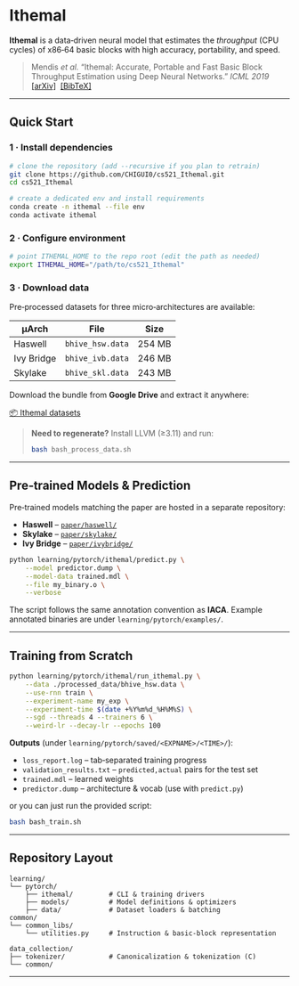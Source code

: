 # Ithemal

**Ithemal** is a data‑driven neural model that estimates the *throughput* (CPU cycles) of x86‑64 basic blocks with high accuracy, portability, and speed.

> Mendis *et al.* “Ithemal: Accurate, Portable and Fast Basic Block Throughput Estimation using Deep Neural Networks.” *ICML 2019*
> [\[arXiv\]](https://arxiv.org/abs/1808.07412)  [\[BibTeX\]](http://groups.csail.mit.edu/commit/bibtex.cgi?key=ithemal-icml)

---

## Quick Start

### 1 · Install dependencies

```bash
# clone the repository (add --recursive if you plan to retrain)
git clone https://github.com/CHIGUI0/cs521_Ithemal.git
cd cs521_Ithemal

# create a dedicated env and install requirements
conda create -n ithemal --file env
conda activate ithemal
```

### 2 · Configure environment

```bash
# point ITHEMAL_HOME to the repo root (edit the path as needed)
export ITHEMAL_HOME="/path/to/cs521_Ithemal"
```

### 3 · Download data

Pre‑processed datasets for three micro‑architectures are available:

| µArch      | File             | Size   |
| ---------- | ---------------- | ------ |
| Haswell    | `bhive_hsw.data` | 254 MB |
| Ivy Bridge | `bhive_ivb.data` | 246 MB |
| Skylake    | `bhive_skl.data` | 243 MB |

Download the bundle from **Google Drive** and extract it anywhere:

[📦 Ithemal datasets](https://drive.google.com/file/d/1lr7k0Gomd2tHEvAw-jwRFFqnTcs4Rfg4/view?usp=sharing)

> **Need to regenerate?** Install LLVM (≥3.11) and run:
>
> ```bash
> bash bash_process_data.sh
> ```

---

## Pre‑trained Models & Prediction

Pre‑trained models matching the paper are hosted in a separate repository:

* **Haswell** – [`paper/haswell/`](https://github.com/psg-mit/Ithemal-models/blob/master/paper/haswell)
* **Skylake** – [`paper/skylake/`](https://github.com/psg-mit/Ithemal-models/blob/master/paper/skylake)
* **Ivy Bridge** – [`paper/ivybridge/`](https://github.com/psg-mit/Ithemal-models/blob/master/paper/ivybridge)

```bash
python learning/pytorch/ithemal/predict.py \
    --model predictor.dump \
    --model-data trained.mdl \
    --file my_binary.o \
    --verbose
```

The script follows the same annotation convention as **IACA**. Example annotated binaries are under `learning/pytorch/examples/`.

---

## Training from Scratch

```bash
python learning/pytorch/ithemal/run_ithemal.py \
    --data ./processed_data/bhive_hsw.data \
    --use-rnn train \
    --experiment-name my_exp \
    --experiment-time $(date +%Y%m%d_%H%M%S) \
    --sgd --threads 4 --trainers 6 \
    --weird-lr --decay-lr --epochs 100
```

**Outputs** (under `learning/pytorch/saved/<EXPNAME>/<TIME>/`):

* `loss_report.log` – tab‑separated training progress
* `validation_results.txt` – `predicted,actual` pairs for the test set
* `trained.mdl` – learned weights
* `predictor.dump` – architecture & vocab (use with `predict.py`)


or you can just run the provided script:

```bash
bash bash_train.sh
```
---

## Repository Layout

```
learning/
└── pytorch/
    ├── ithemal/         # CLI & training drivers
    ├── models/          # Model definitions & optimizers
    ├── data/            # Dataset loaders & batching
common/
└── common_libs/
    └── utilities.py     # Instruction & basic‑block representation

data_collection/
├── tokenizer/           # Canonicalization & tokenization (C)
└── common/
```

---
